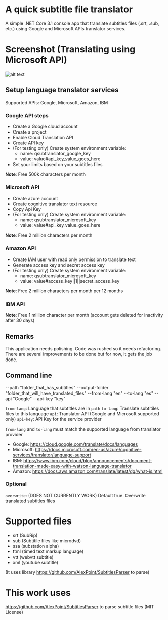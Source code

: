 # A quick subtitle file translator
A simple .NET Core 3.1 console app that translate subtitles files (.srt, .sub, etc.) using Google and Microsoft APIs translator services.

# Screenshot (Translating using Microsoft API)
![alt text](https://raw.githubusercontent.com/jonwolfdev/QuickSubtitleTranslator/master/microsoft_screenshot.jpg)

## Setup language translator services
Supported APIs: Google, Microsoft, Amazon, IBM

### Google API steps
- Create a Google cloud account
- Create a project
- Enable Cloud Translation API
- Create API key
- (For testing only) Create system environment variable:
    - name: qsubtranslator_google_key
    - value: value#api_key_value_goes_here
- Set your limits based on your subtitles files

**Note**: Free 500k characters per month

### Microsoft API
- Create azure account
- Create cognitive translator text resource
- Copy Api Key
- (For testing only) Create system environment variable:
    - name: qsubtranslator_microsoft_key
    - value: value#api_key_value_goes_here

**Note**: Free 2 million characters per month

### Amazon API
- Create IAM user with read only permission to translate text
- Generate access key and secret access key
- (For testing only) Create system environment variable:
    - name: qsubtranslator_microsoft_key
    - value: value#access_key||1||secret_access_key

**Note**: Free 2 million characters per month per 12 months

### IBM API

**Note**: Free 1 million character per month (account gets deleted for inactivity after 30 days)

## Remarks
This application needs polishing. Code was rushed so it needs refactoring. There are several improvements to be done but for now, it gets the job done.

## Command line
--path "folder_that_has_subtitles" --output-folder "folder_that_will_have_translated_files" --from-lang "en" --to-lang "es" --api "Google" --api-key "key"

`from-lang`: Language that subtitles are in `path`
`to-lang`: Translate subtitiles files to this language
`api`: Translator API (Google and Microsoft supported only)
`api-key`: APi Key for the service provider

`from-lang` and `to-lang` must match the supported language from translator provider
 - Google: https://cloud.google.com/translate/docs/languages
 - Microsoft: https://docs.microsoft.com/en-us/azure/cognitive-services/translator/language-support
 - IBM: https://www.ibm.com/cloud/blog/announcements/document-translation-made-easy-with-watson-language-translator
 - Amazon: https://docs.aws.amazon.com/translate/latest/dg/what-is.html

### Optional
`overwrite`: (DOES NOT CURRENTLY WORK) Default true. Overwrite translated subtitles files

# Supported files
- srt (SubRip)
- sub (Subtitile files like microdvd)
- ssa (substation alpha)
- ttml (timed text markup language)
- vtt (webvtt subtitle)
- xml (youtube subtitle)

(It uses library https://github.com/AlexPoint/SubtitlesParser to parse)

# This work uses
https://github.com/AlexPoint/SubtitlesParser to parse subtitle files (MIT License)